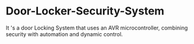 # Door-Locker-Security-System
It 's a door Locking System that uses an AVR microcontroller, combining security with automation and dynamic control. 
